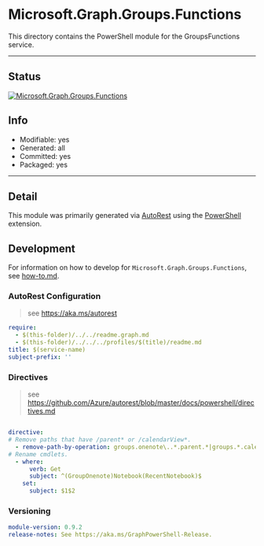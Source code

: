 <!-- region Generated -->
# Microsoft.Graph.Groups.Functions
This directory contains the PowerShell module for the GroupsFunctions service.

---
## Status
[![Microsoft.Graph.Groups.Functions](https://img.shields.io/powershellgallery/v/Microsoft.Graph.Groups.Functions.svg?style=flat-square&label=Microsoft.Graph.Groups.Functions "Microsoft.Graph.Groups.Functions")](https://www.powershellgallery.com/packages/Microsoft.Graph.Groups.Functions/)

## Info
- Modifiable: yes
- Generated: all
- Committed: yes
- Packaged: yes

---
## Detail
This module was primarily generated via [AutoRest](https://github.com/Azure/autorest) using the [PowerShell](https://github.com/Azure/autorest.powershell) extension.

## Development
For information on how to develop for `Microsoft.Graph.Groups.Functions`, see [how-to.md](how-to.md).
<!-- endregion -->

### AutoRest Configuration

> see https://aka.ms/autorest

``` yaml
require:
  - $(this-folder)/../../readme.graph.md
  - $(this-folder)/../../../profiles/$(title)/readme.md
title: $(service-name)
subject-prefix: ''

```

### Directives

> see https://github.com/Azure/autorest/blob/master/docs/powershell/directives.md

``` yaml

directive:
# Remove paths that have /parent* or /calendarView*.
  - remove-path-by-operation: groups.onenote\..*.parent.*|groups.*.calendarView.*|.*.notebooks.section.*|.*.sectionGroups.section.*|.*.sections.pages.*|groups.calendar.events\..*$|groups.events\..*$
# Rename cmdlets.
  - where:
      verb: Get
      subject: ^(GroupOnenote)Notebook(RecentNotebook)$
    set:
      subject: $1$2
```
### Versioning

``` yaml
module-version: 0.9.2
release-notes: See https://aka.ms/GraphPowerShell-Release.
```
